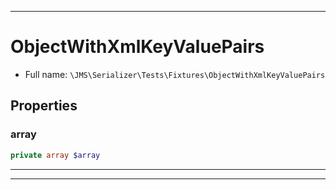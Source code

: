 ***

# ObjectWithXmlKeyValuePairs

* Full name: `\JMS\Serializer\Tests\Fixtures\ObjectWithXmlKeyValuePairs`

## Properties

### array

```php
private array $array
```

***



***

